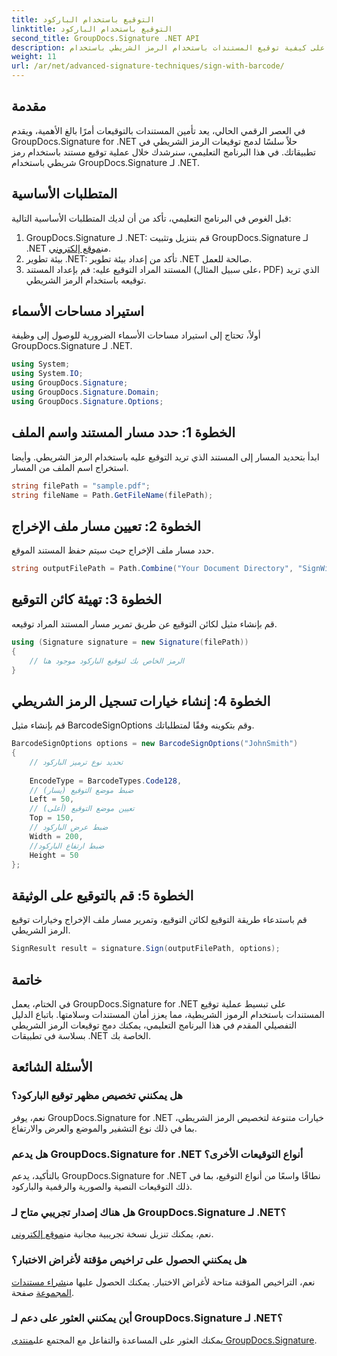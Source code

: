 ```yaml
---
title: التوقيع باستخدام الباركود
linktitle: التوقيع باستخدام الباركود
second_title: GroupDocs.Signature .NET API
description: تعرف على كيفية توقيع المستندات باستخدام الرمز الشريطي باستخدام GroupDocs.Signature لـ .NET. اتبع دليلنا خطوة بخطوة للتكامل السلس.
weight: 11
url: /ar/net/advanced-signature-techniques/sign-with-barcode/
---
```

## مقدمة
في العصر الرقمي الحالي، يعد تأمين المستندات بالتوقيعات أمرًا بالغ الأهمية، ويقدم GroupDocs.Signature for .NET حلاً سلسًا لدمج توقيعات الرمز الشريطي في تطبيقاتك. في هذا البرنامج التعليمي، سنرشدك خلال عملية توقيع مستند باستخدام رمز شريطي باستخدام GroupDocs.Signature لـ .NET.
## المتطلبات الأساسية
قبل الغوص في البرنامج التعليمي، تأكد من أن لديك المتطلبات الأساسية التالية:
1.  GroupDocs.Signature لـ .NET: قم بتنزيل وتثبيت GroupDocs.Signature لـ .NET من[موقع إلكتروني](https://releases.groupdocs.com/signature/net/).
2. بيئة تطوير .NET: تأكد من إعداد بيئة تطوير .NET صالحة للعمل.
3. المستند المراد التوقيع عليه: قم بإعداد المستند (على سبيل المثال، PDF) الذي تريد توقيعه باستخدام الرمز الشريطي.

## استيراد مساحات الأسماء
أولاً، تحتاج إلى استيراد مساحات الأسماء الضرورية للوصول إلى وظيفة GroupDocs.Signature لـ .NET.
```csharp
using System;
using System.IO;
using GroupDocs.Signature;
using GroupDocs.Signature.Domain;
using GroupDocs.Signature.Options;
```
## الخطوة 1: حدد مسار المستند واسم الملف
ابدأ بتحديد المسار إلى المستند الذي تريد التوقيع عليه باستخدام الرمز الشريطي. وأيضا استخراج اسم الملف من المسار.
```csharp
string filePath = "sample.pdf";
string fileName = Path.GetFileName(filePath);
```
## الخطوة 2: تعيين مسار ملف الإخراج
حدد مسار ملف الإخراج حيث سيتم حفظ المستند الموقع.
```csharp
string outputFilePath = Path.Combine("Your Document Directory", "SignWithBarcode", fileName);
```
## الخطوة 3: تهيئة كائن التوقيع
قم بإنشاء مثيل لكائن التوقيع عن طريق تمرير مسار المستند المراد توقيعه.
```csharp
using (Signature signature = new Signature(filePath))
{
    // الرمز الخاص بك لتوقيع الباركود موجود هنا
}
```
## الخطوة 4: إنشاء خيارات تسجيل الرمز الشريطي
قم بإنشاء مثيل BarcodeSignOptions وقم بتكوينه وفقًا لمتطلباتك.
```csharp
BarcodeSignOptions options = new BarcodeSignOptions("JohnSmith")
{
	// تحديد نوع ترميز الباركود
	
    EncodeType = BarcodeTypes.Code128,
    // ضبط موضع التوقيع (يسار)
	Left = 50,
	// تعيين موضع التوقيع (أعلى)
    Top = 150,
	// ضبط عرض الباركود
    Width = 200,
	//ضبط ارتفاع الباركود
    Height = 50
};
```
## الخطوة 5: قم بالتوقيع على الوثيقة
قم باستدعاء طريقة التوقيع لكائن التوقيع، وتمرير مسار ملف الإخراج وخيارات توقيع الرمز الشريطي.
```csharp
SignResult result = signature.Sign(outputFilePath, options);
```

## خاتمة
في الختام، يعمل GroupDocs.Signature for .NET على تبسيط عملية توقيع المستندات باستخدام الرموز الشريطية، مما يعزز أمان المستندات وسلامتها. باتباع الدليل التفصيلي المقدم في هذا البرنامج التعليمي، يمكنك دمج توقيعات الرمز الشريطي بسلاسة في تطبيقات .NET الخاصة بك.
## الأسئلة الشائعة
### هل يمكنني تخصيص مظهر توقيع الباركود؟
نعم، يوفر GroupDocs.Signature for .NET خيارات متنوعة لتخصيص الرمز الشريطي، بما في ذلك نوع التشفير والموضع والعرض والارتفاع.
### هل يدعم GroupDocs.Signature for .NET أنواع التوقيعات الأخرى؟
بالتأكيد، يدعم GroupDocs.Signature for .NET نطاقًا واسعًا من أنواع التوقيع، بما في ذلك التوقيعات النصية والصورية والرقمية والباركود.
### هل هناك إصدار تجريبي متاح لـ GroupDocs.Signature لـ .NET؟
 نعم، يمكنك تنزيل نسخة تجريبية مجانية من[موقع إلكتروني](https://releases.groupdocs.com/).
### هل يمكنني الحصول على تراخيص مؤقتة لأغراض الاختبار؟
نعم، التراخيص المؤقتة متاحة لأغراض الاختبار. يمكنك الحصول عليها من[شراء مستندات المجموعة](https://purchase.groupdocs.com/temporary-license/) صفحة.
### أين يمكنني العثور على دعم لـ GroupDocs.Signature لـ .NET؟
 يمكنك العثور على المساعدة والتفاعل مع المجتمع على[منتدى GroupDocs.Signature](https://forum.groupdocs.com/c/signature/13).